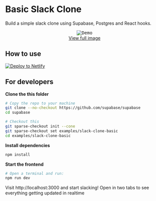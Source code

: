 # Basic Slack Clone

Build a simple slack clone using Supabase, Postgres and React hooks.

<p align="center">
<kbd>
<img src="https://media.giphy.com/media/J07U8iblJhlKDqZOxV/giphy.gif" alt="Demo"/>
</kbd>
<br />
<a href="https://media.giphy.com/media/J07U8iblJhlKDqZOxV/source.gif">View full image</a>
</p>


## How to use



[![Deploy to Netlify]([Dragster.jpg](https://www.netlify.com/img/deploy/button.svg))](https://github.com/supabase/supabase/tree/master/examples/slack-clone)


## For developers

**Clone the this folder**

```sh
# Copy the repo to your machine
git clone --no-checkout https://github.com/supabase/supabase
cd supabase

# Checkout this 
git sparse-checkout init --cone
git sparse-checkout set examples/slack-clone-basic
cd examples/slack-clone-basic
```

**Install dependencies**

```sh
npm install 
```

**Start the frontend**

```sh
# Open a terminal and run:
npm run dev
```

Visit http://localhost:3000 and start slacking! Open in two tabs to see everything getting updated in realtime
